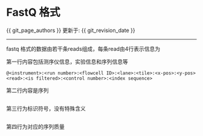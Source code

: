 # FastQ 格式

{{ git_page_authors }} 更新于: {{ git_revision_date }}

---

fastq 格式的数据由若干条reads组成，每条read由4行表示信息为

第一行内容包括测序仪信息，实验信息和序列信息等

```
@<instrument>:<run number>:<flowcell ID>:<lane>:<tile>:<x-pos>:<y-pos> <read>:<is filtered>:<control number>:<index sequence>
```




第二行内容是序列

```

```

第三行为标识符号，没有特殊含义

```

```

第四行为对应的序列质量

```

```
